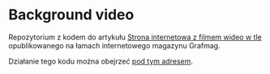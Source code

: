# Background video

Repozytorium z kodem do artykułu [Strona internetowa z filmem wideo w tle](http://grafmag.pl/artykuly/strona-internetowa-z-filmem-wideo-w-tle/) opublikowanego na łamach internetowego magazynu Grafmag.

Działanie tego kodu można obejrzeć [pod tym adresem](http://htulibacki.github.io/grafmag-videobg/).